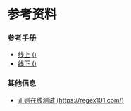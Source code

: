 # 参考资料

### 参考手册

- [线上 ()]()
- [线下 ()]()


### 其他信息

- [正则在线测试 (https://regex101.com/)](https://regex101.com/)


